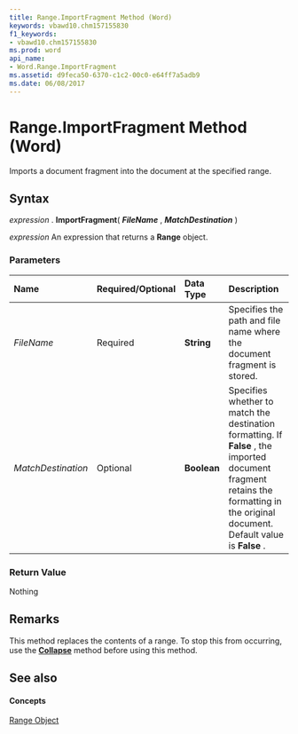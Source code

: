 ```yaml
---
title: Range.ImportFragment Method (Word)
keywords: vbawd10.chm157155830
f1_keywords:
- vbawd10.chm157155830
ms.prod: word
api_name:
- Word.Range.ImportFragment
ms.assetid: d9feca50-6370-c1c2-00c0-e64ff7a5adb9
ms.date: 06/08/2017
---
```



# Range.ImportFragment Method (Word)

Imports a document fragment into the document at the specified range.


## Syntax

 _expression_ . **ImportFragment**( **_FileName_** , **_MatchDestination_** )

 _expression_ An expression that returns a **Range** object.


### Parameters



|**Name**|**Required/Optional**|**Data Type**|**Description**|
|:-----|:-----|:-----|:-----|
| _FileName_|Required| **String**|Specifies the path and file name where the document fragment is stored.|
| _MatchDestination_|Optional| **Boolean**|Specifies whether to match the destination formatting. If  **False** , the imported document fragment retains the formatting in the original document. Default value is **False** .|

### Return Value

Nothing


## Remarks

This method replaces the contents of a range. To stop this from occurring, use the  **[Collapse](Word.Range.Collapse.md)** method before using this method.


## See also


#### Concepts


[Range Object](Word.Range.md)


